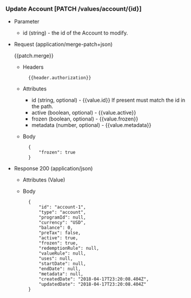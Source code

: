 ### Update Account [PATCH /values/account/{id}]

+ Parameter
    + id (string) - the id of the Account to modify.

+ Request (application/merge-patch+json)

    {{patch.merge}}

    + Headers
    
            {{header.authorization}}

    + Attributes
        + id (string, optional) - {{value.id}}  If present must match the id in the path.
        + active (boolean, optional) - {{value.active}}
        + frozen (boolean, optional) - {{value.frozen}}
        + metadata (number, optional) - {{value.metadata}}
        
    + Body
    
            {
                "frozen": true
            }
    
+ Response 200 (application/json)
    + Attributes (Value)

    + Body
    
            {
                "id": "account-1",
                "type": "account",
                "programId": null,
                "currency": "USD",
                "balance": 0, 
                "preTax": false,
                "active": true,
                "frozen": true,
                "redemptionRule": null,
                "valueRule": null,
                "uses": null,
                "startDate": null,
                "endDate": null,
                "metadata": null,
                "createdDate": "2018-04-17T23:20:08.404Z",
                "updatedDate": "2018-04-17T23:20:08.404Z"
            }
